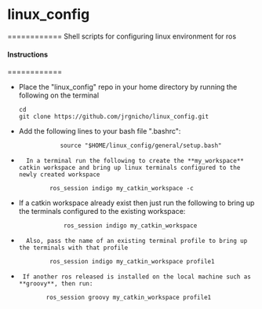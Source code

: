 # linux_config
============
Shell scripts for configuring linux environment for ros

#### Instructions
============
+	Place the "linux_config" repo in your home directory by running the following on the terminal
		
		cd
		git clone https://github.com/jrgnicho/linux_config.git	

+	Add the following lines to your bash file ".bashrc":
	
```
               source "$HOME/linux_config/general/setup.bash"
```                 
                            
		
+       In a terminal run the following to create the **my_workspace** catkin workspace and bring up linux terminals configured to the newly created workspace

```
	        ros_session indigo my_catkin_workspace -c
```	        
+ 	If a catkin workspace already exist then just run the following to bring up the terminals configured to the existing workspace:
```
                ros_session indigo my_catkin_workspace
```
            
+       Also, pass the name of an existing terminal profile to bring up the terminals with that profile

```
	        ros_session indigo my_catkin_workspace profile1
```	        

            
            
+      If another ros released is installed on the local machine such as **groovy**, then run:

```
	       ros_session groovy my_catkin_workspace profile1
```

